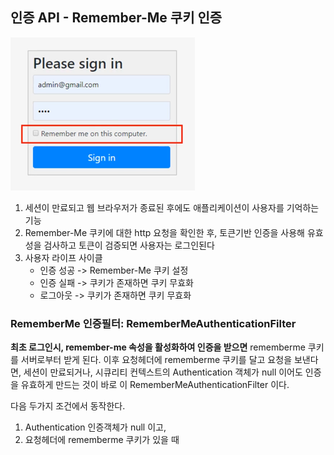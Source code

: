 ## 인증 API - Remember-Me 쿠키 인증
![img.png](img.png)
1. 세션이 만료되고 웹 브라우저가 종료된 후에도 애플리케이션이 사용자를 기억하는 기능
2. Remember-Me 쿠키에 대한 http 요청을 확인한 후, 토큰기반 인증을 사용해 유효성을 검사하고
토큰이 검증되면 사용자는 로그인된다
3. 사용자 라이프 사이클
   - 인증 성공 -> Remember-Me 쿠키 설정
   - 인증 실패 -> 쿠키가 존재하면 쿠키 무효화
   - 로그아웃 -> 쿠키가 존재하면 쿠키 무효화
### RememberMe 인증필터: RememberMeAuthenticationFilter
**최초 로그인시, remember-me 속성을 활성화하여 인증을 받으면** rememberme 쿠키를 서버로부터 받게 된다.
이후 요청헤더에 rememberme 쿠키를 달고 요청을 보낸다면, 세션이 만료되거나, 시큐리티 컨텍스트의 Authentication 객체가 null 이어도 인증을
유효하게 만드는 것이 바로 이 RememberMeAuthenticationFilter 이다.

다음 두가지 조건에서 동작한다.
1) Authentication 인증객체가 null 이고,
2) 요청헤더에 rememberme 쿠키가 있을 때




